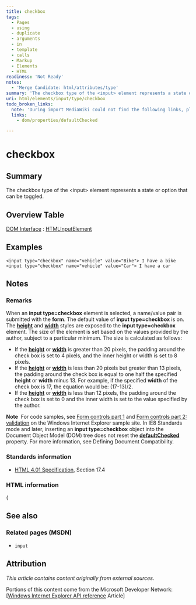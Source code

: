 ```yaml
---
title: checkbox
tags:
  - Pages
  - using
  - duplicate
  - arguments
  - in
  - template
  - calls
  - Markup
  - Elements
  - HTML
readiness: 'Not Ready'
notes:
  - 'Merge Candidate: html/attributes/type'
summary: 'The checkbox type of the <input> element represents a state or option that can be toggled.'
uri: html/elements/input/type/checkbox
todo_broken_links:
  note: 'During import MediaWiki could not find the following links, please fix and adjust this list.'
  links:
    - dom/properties/defaultChecked

---
```

# checkbox

## Summary

The checkbox type of the \<input\> element represents a state or option that can be toggled.

## Overview Table

[DOM Interface](/dom/interface)
:   [HTMLInputElement](/dom/HTMLInputElement)

## Examples

``` {.html}
<input type="checkbox" name="vehicle" value="Bike"> I have a bike
<input type="checkbox" name="vehicle" value="Car"> I have a car
```

## Notes

### Remarks

When an **input type=checkbox** element is selected, a name/value pair is submitted with the **form**. The default value of **input type=checkbox** is on. The [**height**](/css/properties/height) and [**width**](/css/properties/width) styles are exposed to the **input type=checkbox** element. The size of the element is set based on the values provided by the author, subject to a particular minimum. The size is calculated as follows:

-   If the [**height**](/css/properties/height) or [**width**](/css/properties/width) is greater than 20 pixels, the padding around the check box is set to 4 pixels, and the inner height or width is set to 8 pixels.
-   If the [**height**](/css/properties/height) or [**width**](/css/properties/width) is less than 20 pixels but greater than 13 pixels, the padding around the check box is equal to one half the specified **height** or **width** minus 13. For example, if the specified **width** of the check box is 17, the equation would be: (17-13)/2.
-   If the [**height**](/css/properties/height) or [**width**](/css/properties/width) is less than 12 pixels, the padding around the check box is set to 0 and the inner width is set to the value specified by the author.

**Note**  For code samples, see [Form controls part 1](http://go.microsoft.com/fwlink/p/?LinkID=251128) and [Form controls part 2: validation](http://go.microsoft.com/fwlink/p/?LinkID=251131) on the Windows Internet Explorer sample site. In IE8 Standards mode and later, inserting an **input type=checkbox** object into the Document Object Model (DOM) tree does not reset the [**defaultChecked**](/w/index.php?title=dom/properties/defaultChecked&action=edit&redlink=1) property. For more information, see Defining Document Compatibility.

### Standards information

-   [HTML 4.01 Specification](http://go.microsoft.com/fwlink/p/?linkid=25320), Section 17.4

### HTML information

{

## See also

### Related pages (MSDN)

-   `input`

## Attribution

*This article contains content originally from external sources.*

Portions of this content come from the Microsoft Developer Network: [[Windows Internet Explorer API reference](http://msdn.microsoft.com/en-us/library/ie/hh828809%28v=vs.85%29.aspx) Article]

